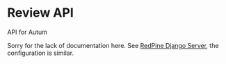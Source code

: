 # Review API

API for Autum

Sorry for the lack of documentation here. See [RedPine Django Server](https://github.com/FlyingJay/redpine-api), the configuration is similar.

